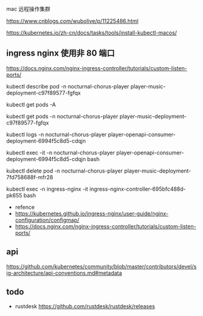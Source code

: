 mac 远程操作集群

https://www.cnblogs.com/wubolive/p/11225486.html

https://kubernetes.io/zh-cn/docs/tasks/tools/install-kubectl-macos/


## ingress nginx 使用非 80 端口

https://docs.nginx.com/nginx-ingress-controller/tutorials/custom-listen-ports/


kubectl describe pod -n nocturnal-chorus-player player-music-deployment-c97f89577-fgfqx

kubectl get pods -A

kubectl get pods -n nocturnal-chorus-player player-music-deployment-c97f89577-fgfqx

kubectl logs -n nocturnal-chorus-player player-openapi-consumer-deployment-6994f5c8d5-cdqjn

kubectl exec -it -n nocturnal-chorus-player player-openapi-consumer-deployment-6994f5c8d5-cdqjn bash

kubectl delete pod -n nocturnal-chorus-player player-music-deployment-7fd758688f-mfr28

kubectl exec -n ingress-nginx -it ingress-nginx-controller-695bfc488d-pk655 bash

- refence 
- https://kubernetes.github.io/ingress-nginx/user-guide/nginx-configuration/configmap/
- https://docs.nginx.com/nginx-ingress-controller/tutorials/custom-listen-ports/

## api

https://github.com/kubernetes/community/blob/master/contributors/devel/sig-architecture/api-conventions.md#metadata

## todo 

- rustdesk https://github.com/rustdesk/rustdesk/releases